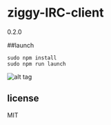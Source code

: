 ziggy-IRC-client
===================
0.2.0

##launch
```
sudo npm install
sudo npm run launch
```

![alt tag](http://i.imgur.com/N9LOqjX.png)

## license

MIT